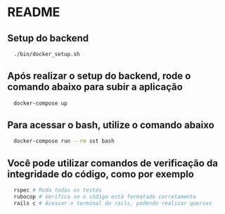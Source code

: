 # README

## Setup do backend

```bash
  ./bin/docker_setup.sh
```

## Após realizar o setup do backend, rode o comando abaixo para subir a aplicação
```bash
  docker-compose up
```

## Para acessar o bash, utilize o comando abaixo
```bash
  docker-compose run --rm sst bash
```

## Você pode utilizar comandos de verificação da integridade do código, como por exemplo
```bash
  rspec # Roda todos os testes
  rubocop # Verifica se o código está formatado corretamente
  rails c # Acessar o terminal do rails, podendo realizar queries
```

